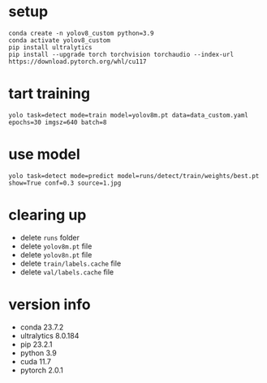 # setup

```
conda create -n yolov8_custom python=3.9
conda activate yolov8_custom
pip install ultralytics
pip install --upgrade torch torchvision torchaudio --index-url https://download.pytorch.org/whl/cu117
```

# tart training

```
yolo task=detect mode=train model=yolov8m.pt data=data_custom.yaml epochs=30 imgsz=640 batch=8
```

# use model

```
yolo task=detect mode=predict model=runs/detect/train/weights/best.pt show=True conf=0.3 source=1.jpg
```

# clearing up

- delete `runs` folder
- delete `yolov8m.pt` file
- delete `yolov8n.pt` file
- delete `train/labels.cache` file
- delete `val/labels.cache` file

# version info

- conda 23.7.2
- ultralytics 8.0.184
- pip 23.2.1
- python 3.9
- cuda 11.7
- pytorch 2.0.1
